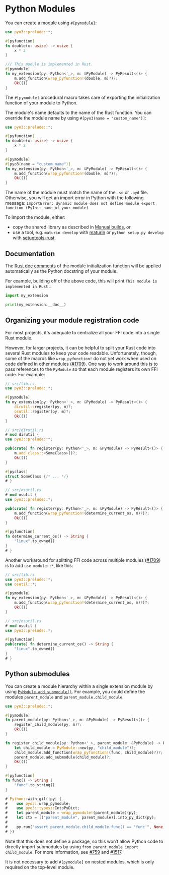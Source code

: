 # Python Modules

You can create a module using `#[pymodule]`:

```rust
use pyo3::prelude::*;

#[pyfunction]
fn double(x: usize) -> usize {
    x * 2
}

/// This module is implemented in Rust.
#[pymodule]
fn my_extension(py: Python<'_>, m: &PyModule) -> PyResult<()> {
    m.add_function(wrap_pyfunction!(double, m)?)?;
    Ok(())
}
```

The `#[pymodule]` procedural macro takes care of exporting the initialization function of your
module to Python.

The module's name defaults to the name of the Rust function. You can override the module name by
using `#[pyo3(name = "custom_name")]`:

```rust
use pyo3::prelude::*;

#[pyfunction]
fn double(x: usize) -> usize {
    x * 2
}

#[pymodule]
#[pyo3(name = "custom_name")]
fn my_extension(py: Python<'_>, m: &PyModule) -> PyResult<()> {
    m.add_function(wrap_pyfunction!(double, m)?)?;
    Ok(())
}
```

The name of the module must match the name of the `.so` or `.pyd`
file. Otherwise, you will get an import error in Python with the following message:
`ImportError: dynamic module does not define module export function (PyInit_name_of_your_module)`

To import the module, either:
 - copy the shared library as described in [Manual builds](building_and_distribution.html#manual-builds), or
 - use a tool, e.g. `maturin develop` with [maturin](https://github.com/PyO3/maturin) or
`python setup.py develop` with [setuptools-rust](https://github.com/PyO3/setuptools-rust).

## Documentation

The [Rust doc comments](https://doc.rust-lang.org/stable/book/ch03-04-comments.html) of the module
initialization function will be applied automatically as the Python docstring of your module.

For example, building off of the above code, this will print `This module is implemented in Rust.`:

```python
import my_extension

print(my_extension.__doc__)
```

## Organizing your module registration code

For most projects, it's adequate to centralize all your FFI code into a single Rust module.

However, for larger projects, it can be helpful to split your Rust code into several Rust modules to keep your code 
readable. Unfortunately, though, some of the macros like `wrap_pyfunction!` do not yet work when used on code defined 
in other modules ([#1709](https://github.com/PyO3/pyo3/issues/1709)). One way to work around this is to pass 
references to the `PyModule` so that each module registers its own FFI code. For example:

```rust
// src/lib.rs
use pyo3::prelude::*;

#[pymodule]
fn my_extension(py: Python<'_>, m: &PyModule) -> PyResult<()> {
    dirutil::register(py, m)?;
    osutil::register(py, m)?;
    Ok(())
}

// src/dirutil.rs
# mod dirutil {
use pyo3::prelude::*;

pub(crate) fn register(py: Python<'_>, m: &PyModule) -> PyResult<()> {
    m.add_class::<SomeClass>()?;
    Ok(())
}

#[pyclass]
struct SomeClass {/* ... */}
# }

// src/osutil.rs
# mod osutil {
use pyo3::prelude::*;

pub(crate) fn register(py: Python<'_>, m: &PyModule) -> PyResult<()> {
    m.add_function(wrap_pyfunction!(determine_current_os, m)?)?;
    Ok(())
}

#[pyfunction]
fn determine_current_os() -> String {
    "linux".to_owned()
}
# }
```

Another workaround for splitting FFI code across multiple modules ([#1709](https://github.com/PyO3/pyo3/issues/1709))
is to add `use module::*`, like this: 

```rust
// src/lib.rs
use pyo3::prelude::*;
use osutil::*;

#[pymodule]
fn my_extension(py: Python<'_>, m: &PyModule) -> PyResult<()> {
    m.add_function(wrap_pyfunction!(determine_current_os, m)?)?;
    Ok(())
}

// src/osutil.rs
# mod osutil {
use pyo3::prelude::*;

#[pyfunction]
pub(crate) fn determine_current_os() -> String {
    "linux".to_owned()
}
# }
```

## Python submodules

You can create a module hierarchy within a single extension module by using 
[`PyModule.add_submodule()`]({{#PYO3_DOCS_URL}}/pyo3/prelude/struct.PyModule.html#method.add_submodule).
For example, you could define the modules `parent_module` and `parent_module.child_module`.

```rust
use pyo3::prelude::*;

#[pymodule]
fn parent_module(py: Python<'_>, m: &PyModule) -> PyResult<()> {
    register_child_module(py, m)?;
    Ok(())
}

fn register_child_module(py: Python<'_>, parent_module: &PyModule) -> PyResult<()> {
    let child_module = PyModule::new(py, "child_module")?;
    child_module.add_function(wrap_pyfunction!(func, child_module)?)?;
    parent_module.add_submodule(child_module)?;
    Ok(())
}

#[pyfunction]
fn func() -> String {
    "func".to_string()
}

# Python::with_gil(|py| {
#    use pyo3::wrap_pymodule;
#    use pyo3::types::IntoPyDict;
#    let parent_module = wrap_pymodule!(parent_module)(py);
#    let ctx = [("parent_module", parent_module)].into_py_dict(py);
#
#    py.run("assert parent_module.child_module.func() == 'func'", None, Some(&ctx)).unwrap();
# })
```

Note that this does not define a package, so this won’t allow Python code to directly import 
submodules by using `from parent_module import child_module`. For more information, see 
[#759](https://github.com/PyO3/pyo3/issues/759) and 
[#1517](https://github.com/PyO3/pyo3/issues/1517#issuecomment-808664021).

It is not necessary to add `#[pymodule]` on nested modules, which is only required on the top-level module.
